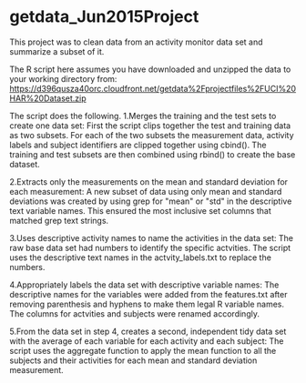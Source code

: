 # getdata_Jun2015Project
This project was to clean data from an activity monitor data set and summarize a subset of it. 

The R script here assumes you have downloaded and unzipped the data to your working directory from: 
https://d396qusza40orc.cloudfront.net/getdata%2Fprojectfiles%2FUCI%20HAR%20Dataset.zip

The script does the following. 
1.Merges the training and the test sets to create one data set:
  First the script clips together the test and training data as two subsets.
  For each of the two subsets the measurement data, activity labels and subject identifiers are clipped together using         cbind().
  The training and test subsets are then combined using rbind() to create the base dataset.
  
2.Extracts only the measurements on the mean and standard deviation for each measurement:
  A new subset of data using only mean and standard deviations was created by using grep for "mean" or "std" in the            descriptive text variable names. This ensured the most inclusive set columns that matched grep text strings.
  
3.Uses descriptive activity names to name the activities in the data set:
  The raw base data set had numbers to identify the specific actvities. The script uses the descriptive text names in the      actvity_labels.txt to replace the numbers.

4.Appropriately labels the data set with descriptive variable names: 
  The descriptive names for the variables were added from the features.txt after removing parenthesis and hyphens to make       them legal R variable names.  The columns for actvities and subjects were renamed accordingly.

5.From the data set in step 4, creates a second, independent tidy data set with the average of each variable for each activity and each subject:
  The script uses the aggregate function to apply the mean function to all the subjects and their activities for each mean and standard deviation measurement.
